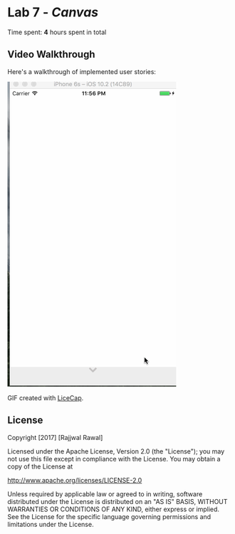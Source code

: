 # Lab 7 - *Canvas*


Time spent: **4** hours spent in total


## Video Walkthrough 

Here's a walkthrough of implemented user stories:

<img src='Canvas.gif' title='Video Walkthrough' width='' alt='Video Walkthrough' />

GIF created with [LiceCap](http://www.cockos.com/licecap/).


## License

Copyright [2017] [Rajjwal Rawal]

Licensed under the Apache License, Version 2.0 (the "License");
you may not use this file except in compliance with the License.
You may obtain a copy of the License at

http://www.apache.org/licenses/LICENSE-2.0

Unless required by applicable law or agreed to in writing, software
distributed under the License is distributed on an "AS IS" BASIS,
WITHOUT WARRANTIES OR CONDITIONS OF ANY KIND, either express or implied.
See the License for the specific language governing permissions and
limitations under the License.
